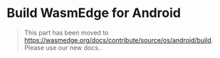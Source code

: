 # Build WasmEdge for Android

> This part has been moved to  <https://wasmedge.org/docs/contribute/source/os/android/build>. Please use our new docs..
